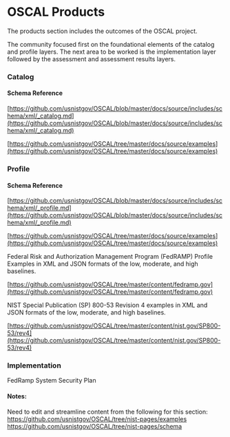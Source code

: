 # OSCAL Products

The products section includes the outcomes of the OSCAL project. 

The community focused first on the foundational elements of the catalog and profile layers. The next area to be worked is the implementation layer followed by the assessment and assessment results layers. 

### Catalog

#### Schema Reference

[https://github.com/usnistgov/OSCAL/blob/master/docs/source/includes/schema/xml/_catalog.md](https://github.com/usnistgov/OSCAL/blob/master/docs/source/includes/schema/xml/_catalog.md)

[https://github.com/usnistgov/OSCAL/tree/master/docs/source/examples](https://github.com/usnistgov/OSCAL/tree/master/docs/source/examples)

### Profile

#### Schema Reference

[https://github.com/usnistgov/OSCAL/blob/master/docs/source/includes/schema/xml/_profile.md](https://github.com/usnistgov/OSCAL/blob/master/docs/source/includes/schema/xml/_profile.md)

[https://github.com/usnistgov/OSCAL/tree/master/docs/source/examples](https://github.com/usnistgov/OSCAL/tree/master/docs/source/examples)

Federal Risk and Authorization Management Program (FedRAMP) Profile Examples in XML and JSON formats of the low, moderate, and high baselines.

[https://github.com/usnistgov/OSCAL/tree/master/content/fedramp.gov](https://github.com/usnistgov/OSCAL/tree/master/content/fedramp.gov)

NIST Special Publication (SP) 800-53 Revision 4 examples in XML and JSON formats of the low, moderate, and high baselines.

[https://github.com/usnistgov/OSCAL/tree/master/content/nist.gov/SP800-53/rev4](https://github.com/usnistgov/OSCAL/tree/master/content/nist.gov/SP800-53/rev4)

### Implementation
FedRamp System Security Plan

#### Notes:
Need to edit and streamline content from the following for this section:
https://github.com/usnistgov/OSCAL/tree/nist-pages/examples
https://github.com/usnistgov/OSCAL/tree/nist-pages/schema
